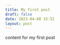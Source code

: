 ```yaml
---
title: My first post
draft: false
date: 2023-04-08 15:52
layout: post
---
```

c﻿ontent for my first post
